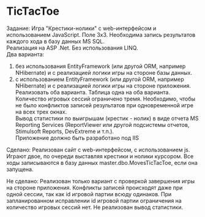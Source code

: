 # TicTacToe

Задание:
Игра "Крестики-нолики" с web-интерфейсом и использованием JavaScript. 
Поле 3х3. Необходима запись результатов каждого хода в базу данных MS SQL.  
Реализация на ASP .Net. Без использования LINQ.  
Два варианта:  
1. без использования EntityFramework (или другой ORM, например NHibernate) и с реализацией логики игры на стороне базы данных. 
2. с использованием EntityFramework (или другой ORM, например NHibernate) и с реализацией логики игры на стороне приложения. 
Реализовать оба варианта. 
Таблица одна на оба варианта. Количество игровых сессий ограничено тремя. 
Необходимо, чтобы не было конфликтов записей результатов при одновременной игре на всех трех окнах.  
Вывод статистики по выигрышам (крестик - нолик) в виде отчета MS Reporting Services (ReportViewer или другой подсистемы отчетов, Stimulsoft Reports, DevExtreme и т.п.).  
Приложение должно быть разработано под IIS

Сделано:
Реализован сайт с web-интерфейсом, с использованием js.
Играют двое, по очереди выставляя крестики и нолики курсором.
Все ходы записываются в базу данных master.dbo.MovesTicTacToe, если она запущена.

Не сделано:
Реализован только вариант с проверкой завершения игры на стороне приложения.
Конфликты записей происходят даже при одной сессии, так как id игровой партии всюду одинаков.
При запланированном исправлении id игровой партии ограничения на количество игровых сессий нет.
Не реализован вывод статистики.
